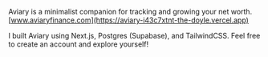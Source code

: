 Aviary is a minimalist companion for tracking and growing your net worth. [www.aviaryfinance.com](https://aviary-i43c7xtnt-the-doyle.vercel.app)

I built Aviary using Next.js, Postgres (Supabase), and TailwindCSS. Feel free to create an account and explore yourself! 
